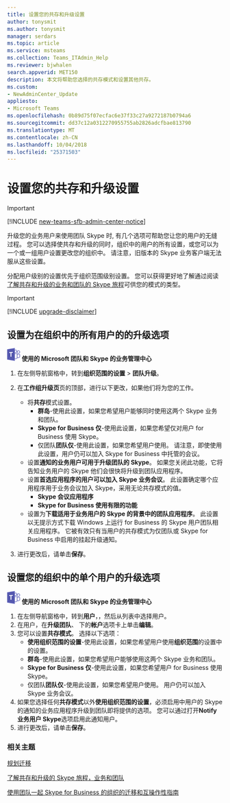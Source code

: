 ```yaml
---
title: 设置您的共存和升级设置
author: tonysmit
ms.author: tonysmit
manager: serdars
ms.topic: article
ms.service: msteams
ms.collection: Teams_ITAdmin_Help
ms.reviewer: bjwhalen
search.appverid: MET150
description: 本文将帮助您选择的共存模式和设置其他共存。
ms.custom:
- NewAdminCenter_Update
appliesto:
- Microsoft Teams
ms.openlocfilehash: 0b89d75f07ecfac6e37f33c27a9272187b0794a6
ms.sourcegitcommit: dd37c12a0312270955755ab2826adcfbae813790
ms.translationtype: MT
ms.contentlocale: zh-CN
ms.lasthandoff: 10/04/2018
ms.locfileid: "25371503"
---
```

# <a name="setting-your-coexistence-and-upgrade-settings"></a>设置您的共存和升级设置

> [!IMPORTANT]
> [!INCLUDE [new-teams-sfb-admin-center-notice](includes/new-teams-sfb-admin-center-notice.md)]

升级您的业务用户来使用团队 Skype 时, 有几个选项可帮助您让您的用户的无缝过程。 您可以选择使共存和升级的同时，组织中的用户的所有设置，或您可以为一个或一组用户设置更改您的组织中。 请注意，旧版本的 Skype 业务客户端无法服从这些设置。

分配用户级别的设置优先于组织范围级别设置。 您可以获得更好地了解通过阅读[了解共存和升级的业务和团队的 Skype 旅程](upgrade-and-coexistence-of-skypeforbusiness-and-teams.md)可供您的模式的类型。  

> [!IMPORTANT]
> [!INCLUDE [upgrade-disclaimer](includes/upgrade-disclaimer.md)]


## <a name="setting-upgrade-options-for-all-users-in-your-organization"></a>设置为在组织中的所有用户的的升级选项

![团队-徽标-30x30.png](media/teams-logo-30x30.png) **使用的 Microsoft 团队和 Skype 的业务管理中心**

1. 在左侧导航窗格中，转到**组织范围的设置** > **团队升级**。 

2. 在**工作组升级页**页的顶部，进行以下更改，如果他们将为您的工作。
    - 将**共存**模式设置。
        - **群岛**-使用此设置，如果您希望用户能够同时使用这两个 Skype 业务和团队。
        - **Skype for Business 仅**-使用此设置，如果您希望仅对用户 for Business 使用 Skype。
        - 仅团队**团队仅**-使用此设置，如果您希望用户使用。 请注意，即使使用此设置，用户仍可以加入 Skype for Business 中托管的会议。
    - 设置**通知的业务用户可用于升级团队的 Skype**。 如果您关闭此功能，它将告知业务用户的 Skype 他们会很快将升级到团队应用程序。
    - 设置**首选应用程序的用户可以加入 Skype 业务会议**。 此设置确定哪个应用程序用于业务会议加入 Skype，采用无论共存模式的值。
      - **Skype 会议应用程序**
      - **Skype for Business 使用有限的功能**
    - 设置为**下载适用于业务用户的 Skype 的背景中的团队应用程序**。  此设置以无提示方式下载 Windows 上运行 for Business 的 Skype 用户团队相关应用程序。 它被有效只有当用户的共存模式为仅团队或 Skype for Business 中启用的挂起升级通知。
3. 进行更改后，请单击**保存**。

## <a name="setting-upgrade-options-for-a-single-user-in-your-organization"></a>设置您的组织中的单个用户的升级选项

![团队-徽标-30x30.png](media/teams-logo-30x30.png) **使用的 Microsoft 团队和 Skype 的业务管理中心**

1. 在左侧导航窗格中，转到**用户**，，然后从列表中选择用户。 
2. 在用户，在**升级团队**、 下的**帐户**选项卡上单击**编辑**。
3. 您可以设置**共存模式**。 选择以下选项：
     - **使用组织范围的设置**-使用此设置，如果您希望用户使用**组织范围**的设置中的设置。 
     - **群岛**-使用此设置，如果您希望用户能够使用这两个 Skype 业务和团队。 
     - **Skype for Business 仅**-使用此设置，如果您希望用户 for Business 使用 Skype。 
     - 仅团队**团队仅**-使用此设置，如果您希望用户使用。 用户仍可以加入 Skype 业务会议。
4. 如果您选择任何**共存模式**以外**使用组织范围的设置**，必须启用中用户的 Skype 的通知的业务应用程序升级到团队即将提供的选项。 您可以通过打开**Notify 业务用户 Skype**选项启用此通知用户。
5. 进行更改后，请单击**保存**。

### <a name="related-topics"></a>相关主题
[规划迁移](upgrade-plan-journey.md)

[了解共存和升级的 Skype 旅程，业务和团队](upgrade-and-coexistence-of-skypeforbusiness-and-teams.md)

[使用团队一起 Skype for Business 的组织的迁移和互操作性指南](https://docs.microsoft.com/MicrosoftTeams/migration-interop-guidance-for-teams-with-skype)
